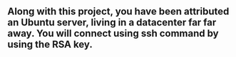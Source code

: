 ## Along with this project, you have been attributed an Ubuntu server, living in a datacenter far far away. You will connect using ssh command by using the RSA key.
